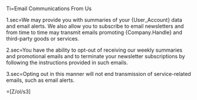 Ti=Email Communications From Us

1.sec=We may provide you with summaries of your {User_Account} data and email alerts. We also allow you to subscribe to email newsletters and from time to time may transmit emails promoting {Company.Handle} and third-party goods or services.

2.sec=You have the ability to opt-out of receiving our weekly summaries and promotional emails and to terminate your newsletter subscriptions by following the instructions provided in such emails.

3.sec=Opting out in this manner will not end transmission of service-related emails, such as email alerts.

=[Z/ol/s3]
